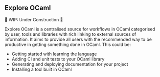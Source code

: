 Explore OCaml 
-------------

🚧 WIP: Under Construction 🚧

Explore OCaml is a centralised source for workflows in OCaml categorised by user, tools and libraries with rich linking to external sources of information. It aims to provide all users with the recommended way to be productive in getting something done in OCaml. This could be:

 - Getting started with learning the language
 - Adding CI and unit tests to your OCaml library 
 - Generating and deploying documentation for your project
 - Installing a tool built in OCaml

 